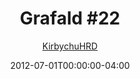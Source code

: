 ---
title: "Grafald #22"
type: "image"
date: 2012-07-01T00:00:00-04:00
draft: false
categories: ["Grafald"]
image_path: "../img/2012/22.png"
alt_text: ""
is_subpage: true
author: "[KirbychuHRD](https://cohost.org/KirbychuHRD)"
---